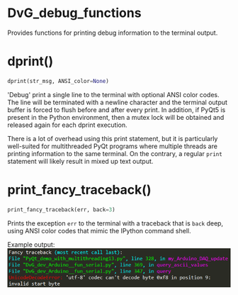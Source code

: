 # DvG_debug_functions
Provides functions for printing debug information to the terminal output.

# dprint()
```Python
dprint(str_msg, ANSI_color=None) 
````
'Debug' print a single line to the terminal with optional ANSI color codes. The line will be terminated with a newline character and the terminal output buffer is forced to flush before and after every print. In addition, if PyQt5 is present in the Python environment, then a mutex lock will be obtained and released again for each dprint execution.

There is a lot of overhead using this print statement, but it is particularly well-suited for multithreaded PyQt programs where multiple threads are printing information to the same terminal. On the contrary, a regular `print` statement will likely result in mixed up text output.

# print_fancy_traceback()
```Python
print_fancy_traceback(err, back=3)
```
Prints the exception `err` to the terminal with a traceback that is `back` deep, using ANSI color codes that mimic the IPython command shell.

Example output:
![print_fancy_traceback.png](https://raw.githubusercontent.com/Dennis-van-Gils/python-dvg-debug-functions/master/images/print_fancy_traceback.png)

